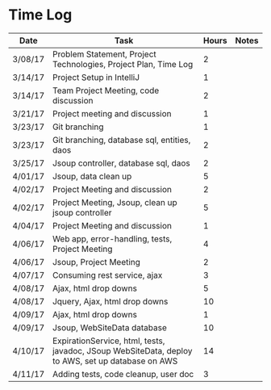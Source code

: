 # Time Log

| Date | Task | Hours | Notes|
|------|------|-------|------|
| 3/08/17| Problem Statement, Project Technologies, Project Plan, Time Log | 2 | |
| 3/14/17| Project Setup in IntelliJ | 1 | |
| 3/14/17| Team Project Meeting, code discussion | 2 | |
| 3/21/17| Project meeting and discussion | 1 | |
| 3/23/17| Git branching | 1 | |
| 3/23/17| Git branching, database sql, entities, daos | 2 | |
| 3/25/17| Jsoup controller, database sql, daos | 2 | |
| 4/01/17| Jsoup, data clean up | 5 | |
| 4/02/17| Project Meeting and discussion | 2 | |
| 4/02/17| Project Meeting, Jsoup, clean up jsoup controller| 5 | |
| 4/04/17| Project Meeting and discussion | 1 | |
| 4/06/17| Web app, error-handling, tests, Project Meeting | 4 | |
| 4/06/17| Jsoup, Project Meeting | 2 | |
| 4/07/17| Consuming rest service, ajax | 3 | |
| 4/08/17| Ajax, html drop downs | 5 | |
| 4/08/17| Jquery, Ajax, html drop downs | 10| |
| 4/09/17| Ajax, html drop downs | 1 | |
| 4/09/17| Jsoup, WebSiteData database | 10 | |
| 4/10/17| ExpirationService, html, tests, javadoc, JSoup WebSiteData, deploy to AWS, set up database on AWS | 14 | |
| 4/11/17| Adding tests, code cleanup, user doc | 3 | |

